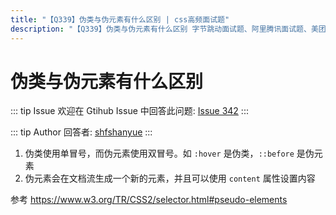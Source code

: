 ```yaml
---
title: "【Q339】伪类与伪元素有什么区别 | css高频面试题"
description: "【Q339】伪类与伪元素有什么区别 字节跳动面试题、阿里腾讯面试题、美团小米面试题。"
---
```


# 伪类与伪元素有什么区别

::: tip Issue
欢迎在 Gtihub Issue 中回答此问题: [Issue 342](https://github.com/shfshanyue/Daily-Question/issues/342)
:::

::: tip Author
回答者: [shfshanyue](https://github.com/shfshanyue)
:::

1. 伪类使用单冒号，而伪元素使用双冒号。如 `:hover` 是伪类，`::before` 是伪元素
1. 伪元素会在文档流生成一个新的元素，并且可以使用 `content` 属性设置内容

参考 <https://www.w3.org/TR/CSS2/selector.html#pseudo-elements>
